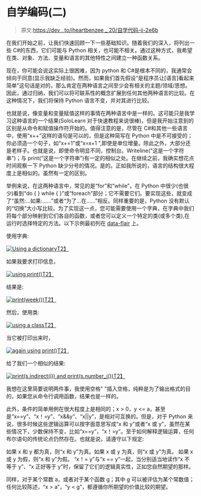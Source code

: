 # 自学编码(二)

> 原文:[https://dev . to/iheartbenzee _ 20/自学代码-ii-2e6b](https://dev.to/iheartbenzene_20/teaching-yourself-to-code-ii-2e6b)

在我们开始之前，让我们快速回顾一下一些基础知识。随着我们的深入，将列出一些 C#的东西，它们可能与 Python 相关，也可能不相关。通过这种方式，我希望在类、对象、方法、变量和语言的其他特性之间建立一种函数关系。

现在，你可能会说这实际上很困难，因为 python 和 C#是根本不同的，我通常会倾向于同意(显示我缺乏经验)。然而，如果我们首先假设“是程序员让[语言]看起来简单”这句话是对的，那么肯定在两种语言之间至少会有相关的主题/领域/思想。因此，通过归纳，我们可以将可联系性的概念扩展到任何其他两种语言的比较。在这种情况下，我们将保持 Python 语言不变，并对其进行比较。

也就是说，像变量和变量赋值这样的事情在两种语言中是一样的。这可能只是我学习这种语言的一个结果(SoloLearn 对于快速教程来说很棒)，但是我开始注意到的区别是从命令和赋值操作符开始的。值得注意的是，尽管在 C#和其他一些语言中，使用“x++”这样的语句是可以的，但是这种简写在 Python 中是不可接受的；你必须造一个句子，如“x+=1”或“x=x+1 ”,即使是单位增量。除此之外，大部分还是老样子。也就是说，即使命令明显不同，控制台。Writeline("这是一个字符串")；与 print(“这是一个字符串”)有一定的相似之处。在继续之前，我确实想花点时间观察一下 Python 缺少分号的情况。是的。正如我所说的，语言的结构很大程度上是相似的。虽然有一定的区别。

举例来说，在这两种语言中，常见的是“for”和“while”，在 Python 中很少(也很少)看到“do { } while { }”或“foreach”部分；它不需要它们。要实现这些，就变成了“虽然:...如果:……”或者“为了...在……”相反。同样重要的是，Python 没有默认的“切换”大小写比较。为了实现这一点，您可能需要使用一个字典，在字典中我们将每个部分映射到它们各自的函数，或者您可以定义一个特定的类(或多个类),在运行时选择特定的方法。以下示例最初列在 [data-flair](https://data-flair.training/blogs/python-switch-case/) 上。

使用字典:

[![Using a dictionary](../Images/3f38b5c473787cea8c3ea6ee6e7174dd.png)T2】](https://res.cloudinary.com/practicaldev/image/fetch/s--ZmOl2L-U--/c_limit%2Cf_auto%2Cfl_progressive%2Cq_auto%2Cw_880/https://i.imgur.com/hZhEO7r.png%3F1)

如果我要求打印信息，

[![using print()](../Images/b14e2061b8631febd4b2e2ed8743773d.png)T2】](https://res.cloudinary.com/practicaldev/image/fetch/s--JxbwuOdD--/c_limit%2Cf_auto%2Cfl_progressive%2Cq_auto%2Cw_880/https://i.imgur.com/6V2AZHI.png)

结果是:

[![print(week())](../Images/3135d669faec90139f9ad1e8d6ee6426.png)T2】](https://res.cloudinary.com/practicaldev/image/fetch/s--rUeVes51--/c_limit%2Cf_auto%2Cfl_progressive%2Cq_auto%2Cw_880/https://i.imgur.com/iZwMUFK.png)

然后，使用类:

[![using a class](../Images/beb06c0cb1cf1b8c2c10f82fcdf1825d.png)T2】](https://res.cloudinary.com/practicaldev/image/fetch/s--xYQVq1wG--/c_limit%2Cf_auto%2Cfl_progressive%2Cq_auto%2Cw_880/https://i.imgur.com/DwlhrHO.png)

当它被打印出来时，

[![again using print()](../Images/5b3545fd830dd3f98083f360ca6942ef.png)T2】](https://res.cloudinary.com/practicaldev/image/fetch/s--32HQ8Adv--/c_limit%2Cf_auto%2Cfl_progressive%2Cq_auto%2Cw_880/https://i.imgur.com/EuPCa0t.png)

给了我们一个相似的结果:

[![print(s.indirect(i)) and print(s.number_i())](../Images/b049c4b40d55a99b65513fafe1e5e178.png)T2】](https://res.cloudinary.com/practicaldev/image/fetch/s--06zZot0m--/c_limit%2Cf_auto%2Cfl_progressive%2Cq_auto%2Cw_880/https://i.imgur.com/iqRv1CC.png)

我想在这里简要说明两件事，我使用空格" "插入空格，纯粹是为了输出格式的目的，如果您从命令行调用函数，结果也是一样的。

此外，条件的简单用例在很大程度上是相同的；x > 0，y <= a，甚至是“x==y”、“x！=y”、“x&&y”、“x||y”，是相对可互换的。但是，对于 Python 来说，很多时候这些逻辑运算可以按字面意思写成“x 和 y”或者“x 或 y”，虽然在某些情况下，少数保持不变，比如“x==y”，“x！=y”。至于如何解释逻辑运算，任何布尔语句的传统论点仍然存在。也就是说，请遵守以下规定:

如果 x 和 y 都为真，则“x 和 y”为真。如果 x 或 y 为真，则“x 或 y”为真。
如果 x 或 y 为假，则“x 和 y”为假。
“x！= y”与“x == y”一起，当分别适当地读作“x 不等于 y”、“x 正好等于 y”时，保留了它们的逻辑真实性，正如您自然期望的那样。

同样，对于某个常数 a，或者对于某个函数 g；其中 g 可以被评估为某个常数值；任何比较陈述，“x > a”，“y < g”，都遵循你所期望的价值比较的期望。
